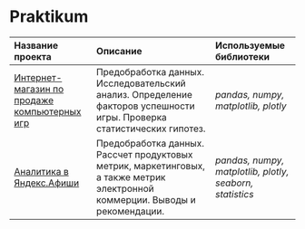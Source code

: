 # Praktikum
| Название проекта | Описание | Используемые библиотеки | 
| :---------------------- | :---------------------- | :---------------------- |
| [Интернет-магазин по продаже компьютерных игр](https://github.com/lizsergeeva1/Praktikum/blob/main/games_project/games_project.ipynb)| Предобработка данных. Исследовательский анализ. Определение факторов успешности игры. Проверка статистических гипотез.| *pandas, numpy, matplotlib, plotly* |
| [Аналитика в Яндекс.Афиши](https://github.com/lizsergeeva1/Praktikum/blob/main/analytics_afisha/Яндекс.Афиша.ipynb)| Предобработка данных. Рассчет продуктовых метрик, маркетинговых, а также метрик электронной коммерции. Выводы и рекомендации.| *pandas, numpy, matplotlib, plotly, seaborn, statistics* |
